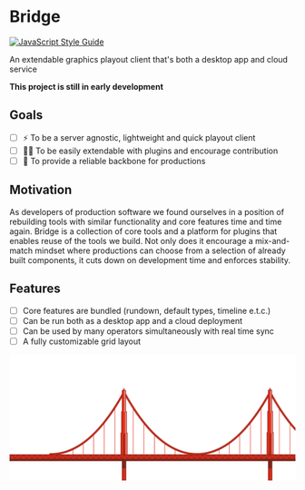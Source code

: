 
# Bridge  
[![JavaScript Style Guide](https://img.shields.io/badge/code_style-standard-brightgreen.svg)](https://standardjs.com) 

An extendable graphics playout client that's both a desktop app and cloud service

**This project is still in early development**

## Goals

- [ ] ⚡️ To be a server agnostic, lightweight and quick playout client
- [ ] 🧑‍💻 To be easily extendable with plugins and encourage contribution 
- [ ] 💪 To provide a reliable backbone for productions

## Motivation  

As developers of production software we found ourselves in a position of rebuilding tools with similar functionality and core features time and time again. Bridge is a collection of core tools and a platform for plugins that enables reuse of the tools we build. Not only does it encourage a mix-and-match mindset where productions can choose from a selection of already built components, it cuts down on development time and enforces stability.

## Features

- [ ] Core features are bundled (rundown, default types, timeline e.t.c.)
- [ ] Can be run both as a desktop app and a cloud deployment
- [ ] Can be used by many operators simultaneously with real time sync
- [ ] A fully customizable grid layout

<img src="docs/footer.png" alt="drawing"/>  